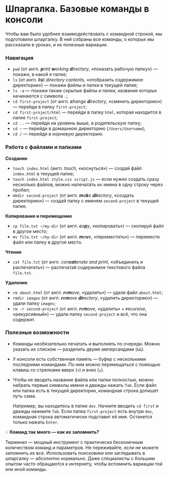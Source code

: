 
# Шпаргалка. Базовые команды в консоли

Чтобы вам было удобнее взаимодействовать с командной строкой, мы подготовили шпаргалку. В ней собраны все команды, о которых мы рассказали в уроках, и их полезные вариации.

### Навигация

-   `pwd` (от англ. _**p**rint **w**orking **d**irectory_, «показать рабочую папку») — покажи, в какой я папке;
-   `ls` (от англ. _**l**i**s**t directory contents_, «отобразить содержимое директории») — покажи файлы и папки в текущей папке;
-   `ls -a` — покажи также скрытые файлы и папки, названия которых начинаются с символа `.`;
-   `cd first-project` (от англ. _**c**hange **d**irectory_, «сменить директорию») — перейди в папку `first-project`;
-   `cd first-project/html` — перейди в папку `html`, которая находится в папке `first-project`;
-   `cd ..` — перейди на уровень выше, в родительскую папку;
-   `cd ~` — перейди в домашнюю директорию (`/Users/Username`);
-   `cd /` — перейди в корневую директорию.

### Работа с файлами и папками

**Создание**

-   `touch index.html` (англ. _touch,_ «коснуться») — создай файл `index.html` в текущей папке;
-   `touch index.html style.css script.js` — если нужно создать сразу несколько файлов, можно напечатать их имена в одну строку через пробел;
-   `mkdir second-project` (от англ. _**m**a**k**e **dir**ectory_, «создать директорию») — создай папку с именем `second-project` в текущей папке.

**Копирование и перемещение**

-   `cp file.txt ~/my-dir` (от англ. _**c**o**p**y_, «копировать») — скопируй файл в другое место;
-   `mv file.txt ~/my-dir` (от англ. _**m**o**v**e_, «переместить») — перемести файл или папку в другое место.

**Чтение**

-   `cat file.txt` (от англ. _con**cat**enate and print_, «объединить и распечатать») — распечатай содержимое текстового файла `file.txt`.

**Удаление**

-   `rm about.html` (от англ. _**r**e**m**ove_, «удалить») — удали файл `about.html`;
-   `rmdir images` (от англ. _**r**e**m**ove **dir**ectory_, «удалить директорию») — удали папку `images`;
-   `rm -r second-project` (от англ. _**r**e**m**ove,_ «удалить» + _**r**ecursive_, «рекурсивный») — удали папку `second-project` и всё, что она содержит.

### Полезные возможности

-   Команды необязательно печатать и выполнять по очереди. Можно указать их списком — разделить двумя амперсандами (`&&`).
-   У консоли есть собственная память — буфер с несколькими последними командами. По ним можно перемещаться с помощью клавиш со стрелками вверх (**`↑`**) и вниз (**`↓`**).
-   Чтобы не вводить название файла или папки полностью, можно набрать первые символы имени и дважды нажать `Tab`. Если файл или папка есть в текущей директории, командная строка допишет путь сама.
    
    Например, вы находитесь в папке `dev`. Начните вводить `cd first` и дважды нажмите `Tab`. Если папка `first-project` есть внутри `dev`, командная строка автоматически подставит её имя. Останется только нажать `Enter`.
    

💡 **Команд так много — как их запомнить?**

Терминал — мощный инструмент с практически бесконечным количеством команд и параметров. Не переживайте, если не можете запомнить их все. Использовать поисковики или заглядывать в шпаргалку — абсолютно нормально. Даже специалисты с большим опытом часто обращаются к интернету, чтобы вспомнить вариации той или иной команды.